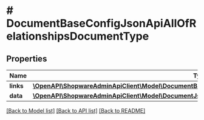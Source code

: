 # # DocumentBaseConfigJsonApiAllOfRelationshipsDocumentType

## Properties

Name | Type | Description | Notes
------------ | ------------- | ------------- | -------------
**links** | [**\OpenAPI\ShopwareAdminApiClient\Model\DocumentBaseConfigJsonApiAllOfRelationshipsDocumentTypeLinks**](DocumentBaseConfigJsonApiAllOfRelationshipsDocumentTypeLinks.md) |  | [optional]
**data** | [**\OpenAPI\ShopwareAdminApiClient\Model\DocumentJsonApiAllOfRelationshipsDocumentTypeData**](DocumentJsonApiAllOfRelationshipsDocumentTypeData.md) |  | [optional]

[[Back to Model list]](../../README.md#models) [[Back to API list]](../../README.md#endpoints) [[Back to README]](../../README.md)
